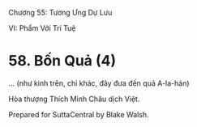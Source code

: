  

Chương 55: Tương Ưng Dự Lưu

VI: Phẩm Với Trí Tuệ

# 58\. Bốn Quả (4)

… (như kinh trên, chỉ khác, đây đưa đến quả A-la-hán)

Hòa thượng Thích Minh Châu dịch Việt.

Prepared for SuttaCentral by Blake Walsh.